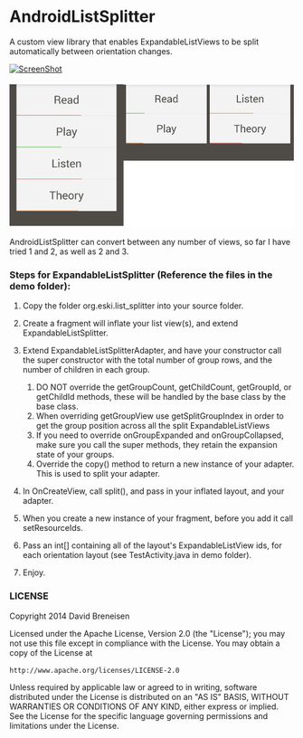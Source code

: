 AndroidListSplitter
===================

A custom view library that enables ExpandableListViews to be split automatically between orientation changes.

[![ScreenShot](https://raw.github.com/eskimoapps/AndroidListSplitter/master/screenshots/youtube_image.png)](http://youtu.be/_YH4ca8sqWU)


![Screenshot](screenshots/combined.png)



AndroidListSplitter can convert between any number of views, so far I have tried 1 and 2, as well as 2 and 3.

### Steps for ExpandableListSplitter (Reference the files in the demo folder):


1. Copy the folder org.eski.list_splitter into your source folder.

2. Create a fragment will inflate your list view(s), and extend ExpandableListSplitter.

3. Extend ExpandableListSplitterAdapter, and have your constructor call the super constructor with the total number of group rows, and the number of children in each group.
   1. DO NOT override the getGroupCount, getChildCount, getGroupId, or getChildId methods, these will be handled by the base class by the base class.
   2. When overriding getGroupView use getSplitGroupIndex in order to get the group position across all the split ExpandableListViews
   3. If you need to override onGroupExpanded and onGroupCollapsed, make sure you call the super methods, they retain the expansion state of your groups.
   4. Override the copy() method to return a new instance of your adapter.  This is used to split your adapter.

4. In OnCreateView, call split(), and pass in your inflated layout, and your adapter.

5. When you create a new instance of your fragment, before you add it call setResourceIds.
  1. Pass an int[] containing all of the layout's ExpandableListView ids, for each orientation layout (see TestActivity.java in demo folder).

6. Enjoy.








### LICENSE

Copyright 2014 David Breneisen

Licensed under the Apache License, Version 2.0 (the "License");
you may not use this file except in compliance with the License.
You may obtain a copy of the License at

    http://www.apache.org/licenses/LICENSE-2.0

Unless required by applicable law or agreed to in writing, software
distributed under the License is distributed on an "AS IS" BASIS,
WITHOUT WARRANTIES OR CONDITIONS OF ANY KIND, either express or implied.
See the License for the specific language governing permissions and
limitations under the License.
